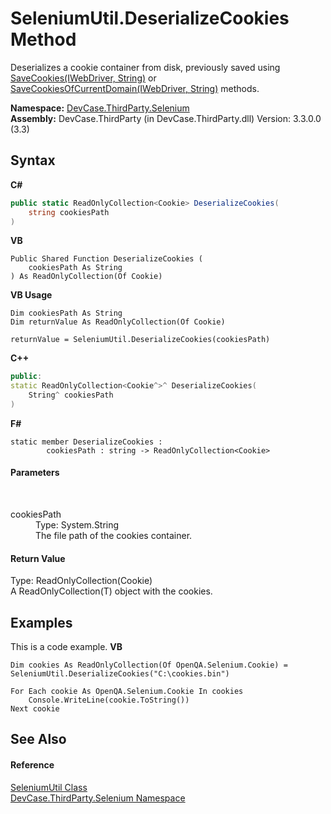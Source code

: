 # SeleniumUtil.DeserializeCookies Method 
 

Deserializes a cookie container from disk, previously saved using <a href="M_DevCase_ThirdParty_Selenium_Extensions_IWebDriver_IWebDriverExtensions_SaveCookies">SaveCookies(IWebDriver, String)</a> or <a href="M_DevCase_ThirdParty_Selenium_Extensions_IWebDriver_IWebDriverExtensions_SaveCookiesOfCurrentDomain">SaveCookiesOfCurrentDomain(IWebDriver, String)</a> methods.

**Namespace:**&nbsp;<a href="N_DevCase_ThirdParty_Selenium">DevCase.ThirdParty.Selenium</a><br />**Assembly:**&nbsp;DevCase.ThirdParty (in DevCase.ThirdParty.dll) Version: 3.3.0.0 (3.3)

## Syntax

**C#**<br />
``` C#
public static ReadOnlyCollection<Cookie> DeserializeCookies(
	string cookiesPath
)
```

**VB**<br />
``` VB
Public Shared Function DeserializeCookies ( 
	cookiesPath As String
) As ReadOnlyCollection(Of Cookie)
```

**VB Usage**<br />
``` VB Usage
Dim cookiesPath As String
Dim returnValue As ReadOnlyCollection(Of Cookie)

returnValue = SeleniumUtil.DeserializeCookies(cookiesPath)
```

**C++**<br />
``` C++
public:
static ReadOnlyCollection<Cookie^>^ DeserializeCookies(
	String^ cookiesPath
)
```

**F#**<br />
``` F#
static member DeserializeCookies : 
        cookiesPath : string -> ReadOnlyCollection<Cookie> 

```


#### Parameters
&nbsp;<dl><dt>cookiesPath</dt><dd>Type: System.String<br />The file path of the cookies container.</dd></dl>

#### Return Value
Type: ReadOnlyCollection(Cookie)<br />A ReadOnlyCollection(T) object with the cookies.

## Examples
This is a code example. 
**VB**<br />
``` VB
Dim cookies As ReadOnlyCollection(Of OpenQA.Selenium.Cookie) = SeleniumUtil.DeserializeCookies("C:\cookies.bin")

For Each cookie As OpenQA.Selenium.Cookie In cookies
    Console.WriteLine(cookie.ToString())
Next cookie
```


## See Also


#### Reference
<a href="T_DevCase_ThirdParty_Selenium_SeleniumUtil">SeleniumUtil Class</a><br /><a href="N_DevCase_ThirdParty_Selenium">DevCase.ThirdParty.Selenium Namespace</a><br />